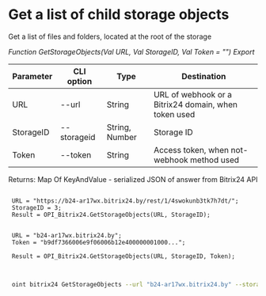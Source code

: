 ﻿---
sidebar_position: 5
---

# Get a list of child storage objects
 Get a list of files and folders, located at the root of the storage


*Function GetStorageObjects(Val URL, Val StorageID, Val Token = "") Export*

 | Parameter | CLI option | Type | Destination |
 |-|-|-|-|
 | URL | --url | String | URL of webhook or a Bitrix24 domain, when token used |
 | StorageID | --storageid | String, Number | Storage ID |
 | Token | --token | String | Access token, when not-webhook method used |

 
 Returns: Map Of KeyAndValue - serialized JSON of answer from Bitrix24 API

```bsl title="Code example"
	
 URL = "https://b24-ar17wx.bitrix24.by/rest/1/4swokunb3tk7h7dt/";
 StorageID = 3;
 Result = OPI_Bitrix24.GetStorageObjects(URL, StorageID);
 
 
 URL = "b24-ar17wx.bitrix24.by";
 Token = "b9df7366006e9f06006b12e400000001000...";
 
 Result = OPI_Bitrix24.GetStorageObjects(URL, StorageID, Token);
	
```

```sh title="CLI command example"
 
 oint bitrix24 GetStorageObjects --url "b24-ar17wx.bitrix24.by" --storageid %storageid% --token "b9df7366006e9f06006b12e400000001000..."

```


```json title="Result"



```
